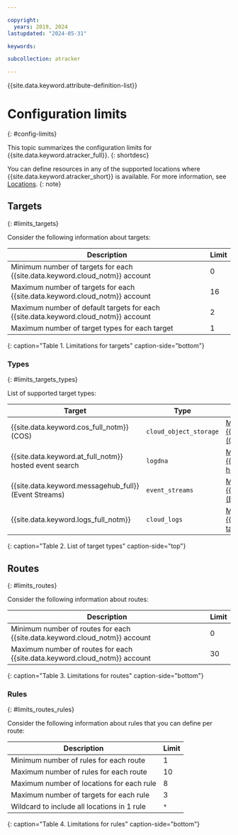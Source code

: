 ```yaml
---

copyright:
  years: 2019, 2024
lastupdated: "2024-05-31"

keywords:

subcollection: atracker

---
```


{{site.data.keyword.attribute-definition-list}}


# Configuration limits
{: #config-limits}

This topic summarizes the configuration limits for {{site.data.keyword.atracker_full}}.
{: shortdesc}

You can define resources in any of the supported locations where {{site.data.keyword.atracker_short}} is available. For more information, see [Locations](/docs/atracker?topic=atracker-regions).
{: note}

## Targets
{: #limits_targets}

Consider the following information about targets:

| Description | Limit |
| -------------- | -------------- |
| Minimum number of targets for each {{site.data.keyword.cloud_notm}} account | 0 |
| Maximum number of targets for each {{site.data.keyword.cloud_notm}} account | 16 |
| Maximum number of default targets for each {{site.data.keyword.cloud_notm}} account | 2 |
| Maximum number of target types for each target | 1 |
{: caption="Table 1. Limitations for targets" caption-side="bottom"}


### Types
{: #limits_targets_types}

List of supported target types:

| Target                                                             | Type                     | Learn more |
|--------------------------------------------------------------------|--------------------------|------------|
| {{site.data.keyword.cos_full_notm}} (COS)                          | `cloud_object_storage`   | [Managing {{site.data.keyword.cos_full_notm}} (COS) targets](/docs/atracker?topic=atracker-target_v2_cos) |
| {{site.data.keyword.at_full_notm}} hosted event search    | `logdna`                 | [Managing {{site.data.keyword.atracker_full_notm}} hosted event search targets](/docs/atracker?topic=atracker-target_v2_at). |
| {{site.data.keyword.messagehub_full}} (Event Streams)              | `event_streams`          | [Managing {{site.data.keyword.messagehub_full}} (Event Streams) targets](/docs/atracker?topic=atracker-target_v2_ies) |
| {{site.data.keyword.logs_full_notm}} | `cloud_logs`          | [Managing {{site.data.keyword.logs_full_notm}} targets](/docs/atracker?topic=atracker-target_v2_icl) |
{: caption="Table 2. List of target types" caption-side="top"}


## Routes
{: #limits_routes}

Consider the following information about routes:

| Description | Limit |
| -------------- | -------------- |
| Minimum number of routes for each {{site.data.keyword.cloud_notm}} account | 0 |
| Maximum number of routes for each {{site.data.keyword.cloud_notm}} account | 30 |
{: caption="Table 3. Limitations for routes" caption-side="bottom"}

### Rules
{: #limits_routes_rules}

Consider the following information about rules that you can define per route:

| Description | Limit |
| -------------- | -------------- |
| Minimum number of rules for each route | 1 |
| Maximum number of rules for each route | 10 |
| Maximum number of locations for each rule | 8 |
| Maximum number of targets for each rule | 3 |
| Wildcard to include all locations in 1 rule | `*` |
{: caption="Table 4. Limitations for rules" caption-side="bottom"}
